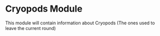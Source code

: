 # Cryopods Module

This module will contain information about Cryopods (The ones used to leave the current round)

